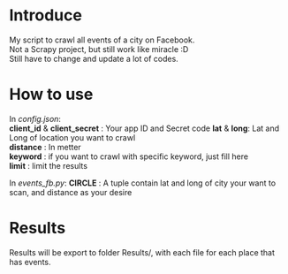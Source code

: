 # Introduce
My script to crawl all events of a city on Facebook.  
Not a Scrapy project, but still work like miracle :D  
Still have to change and update a lot of codes.  


# How to use
In *config.json*:  
**client_id** & **client_secret** : Your app ID and Secret code 
**lat** & **long**: Lat and Long of location you want to crawl  
**distance** : In metter  
**keyword** : if you want to crawl with specific keyword, just fill here  
**limit** : limit the results  

In *events_fb.py*:
**CIRCLE** : A tuple contain lat and long of city your want to scan, and distance as your desire


# Results
Results will be export to folder Results/, with each file for each place that has events.
